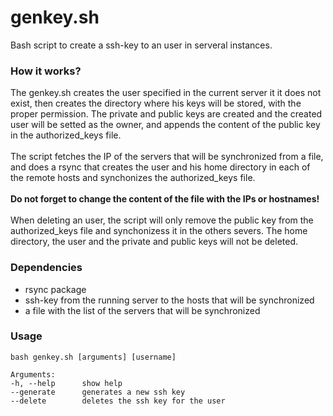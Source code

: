 # genkey.sh
Bash script to create a ssh-key to an user in serveral instances.<br>

### How it works?
The genkey.sh creates the user specified in the current server it it does not exist, then creates the directory where his keys will be stored, with the proper permission. The private and public keys are created and the created user will be setted as the owner, and appends the content of the public key in the authorized_keys file.<br>
<br>
The script fetches the IP of the servers that will be synchronized from a file, and does a rsync that creates the user and his home directory in each of the remote hosts and synchonizes the authorized_keys file.<br>
<br>
**Do not forget to change the content of the file with the IPs or hostnames!**<br>
<br>
When deleting an user, the script will only remove the public key from the authorized_keys file and synchonizess it in the others severs. The home directory, the user and the private and public keys will not be deleted.

### Dependencies
- rsync package
- ssh-key from the running server to the hosts that will be synchronized
- a file with the list of the servers that will be synchronized

### Usage
```
bash genkey.sh [arguments] [username]

Arguments:
-h, --help		show help 
--generate		generates a new ssh key 
--delete		deletes the ssh key for the user
```
